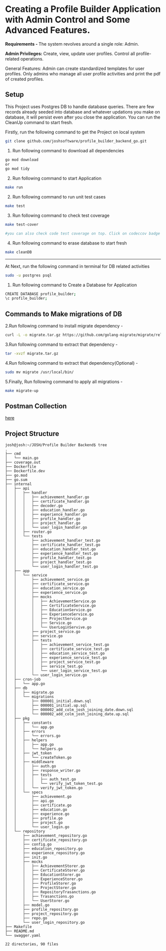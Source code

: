 # Creating a Profile Builder Application with Admin Control and Some Advanced Features.

<p>
<b>Requirements - </b> The system revolves around a single role: Admin.

<b> Admin Privileges: </b>
Create, view, update user profiles.
Control all profile-related operations.

General Features: Admin can create standardized templates for user profiles. Only admins who manage all user profile activities and print the pdf of created profiles.

</p>

## Setup

This Project uses Postgres DB to handle database queries.
There are few records already seeded into database and whatever updations you make on database, it will persist even after you close the application. You can run the CleanUp command to start fresh.

Firstly, run the following command to get the Project on local system

```bash
git clone github.com/joshsoftware/profile_builder_backend_go.git
```

1. Run following command to download all dependencies

```bash
go mod download
or
go mod tidy
```

2. Run following command to start Application

```bash
make run
```

2. Run following command to run unit test cases

```bash
make test
```

3. Run following command to check test coverage

```bash
make test-cover

#you can also check code test coverage on top. Click on codeccov badge to check more about test coverage
```

4. Run following command to erase database to start fresh

```bash
make cleanDB
```

---

At Next, run the following command in terminal for DB related activities

```bash
sudo -u postgres psql
```

1. Run following command to Create a Database for Application

```bash
CREATE DATABASE profile_builder;
\c profile_builder;
```

## Commands to Make migrations of DB

2.Run following command to install migrate dependency -

```bash
curl -L -o migrate.tar.gz https://github.com/golang-migrate/migrate/releases/download/v4.15.2/migrate.linux-amd64.tar.gz
```

3.Run following command to extract that dependency -

```bash
tar -xvzf migrate.tar.gz
```
4.Run following command to extract that dependency(Optional) -

```bash
sudo mv migrate /usr/local/bin/
```
5.Finally, Run following command to apply all migrations -

```bash
make migrate-up
```

## Postman Collection

[here](postman_collection.json)

## Project Structure

```
josh@josh:~/JOSH/Profile Builder Backend$ tree
.
├── cmd
│   └── main.go
├── coverage.out
├── Dockerfile
├── Dockerfile.dev
├── go.mod
├── go.sum
├── internal
│   ├── api
│   │   ├── handler
│   │   │   ├── achievement_handler.go
│   │   │   ├── certificate_handler.go
│   │   │   ├── decoder.go
│   │   │   ├── education_handler.go
│   │   │   ├── experience_handler.go
│   │   │   ├── profile_handler.go
│   │   │   ├── project_handler.go
│   │   │   └── user_login_handler.go
│   │   ├── router.go
│   │   └── tests
│   │       ├── achievement_handler_test.go
│   │       ├── certificate_handler_test.go
│   │       ├── education_handler_test.go
│   │       ├── experience_handler_test.go
│   │       ├── profile_handler_test.go
│   │       ├── project_handler_test.go
│   │       └── user_login_handler_test.go
│   ├── app
│   │   └── service
│   │       ├── achievement_service.go
│   │       ├── certificate_service.go
│   │       ├── education_service.go
│   │       ├── experience_service.go
│   │       ├── mocks
│   │       │   ├── AchievementService.go
│   │       │   ├── CertificateService.go
│   │       │   ├── EducationService.go
│   │       │   ├── ExperienceService.go
│   │       │   ├── ProjectService.go
│   │       │   ├── Service.go
│   │       │   └── UserLoginServive.go
│   │       ├── project_service.go
│   │       ├── service.go
│   │       ├── tests
│   │       │   ├── achievement_service_test.go
│   │       │   ├── certificate_service_test.go
│   │       │   ├── education_service_test.go
│   │       │   ├── experience_service_test.go
│   │       │   ├── project_service_test.go
│   │       │   ├── service_test.go
│   │       │   └── user_login_service_test.go
│   │       └── user_login_service.go
│   ├── cron-job
│   │   └── app.go
│   ├── db
│   │   ├── migrate.go
│   │   └── migrations
│   │       ├── 000001_initial.down.sql
│   │       ├── 000001_initial.up.sql
│   │       ├── 000002_add_colm_josh_joining_date.down.sql
│   │       └── 000002_add_colm_josh_joining_date.up.sql
│   ├── pkg
│   │   ├── constants
│   │   │   └── app.go
│   │   ├── errors
│   │   │   └── errors.go
│   │   ├── helpers
│   │   │   ├── app.go
│   │   │   └── helpers.go
│   │   ├── jwt_token
│   │   │   └── createToken.go
│   │   ├── middleware
│   │   │   ├── auth.go
│   │   │   ├── response_writer.go
│   │   │   ├── tests
│   │   │   │   ├── auth_test.go
│   │   │   │   └── verify_jwt_token_test.go
│   │   │   └── verify_jwt_token.go
│   │   └── specs
│   │       ├── achievement.go
│   │       ├── api.go
│   │       ├── certificate.go
│   │       ├── education.go
│   │       ├── experience.go
│   │       ├── profile.go
│   │       ├── project.go
│   │       └── user_login.go
│   └── repository
│       ├── achievement_repository.go
│       ├── certificate_repository.go
│       ├── config.go
│       ├── education_repository.go
│       ├── experience_repository.go
│       ├── init.go
│       ├── mocks
│       │   ├── AchievementStorer.go
│       │   ├── CertificateStorer.go
│       │   ├── EducationStorer.go
│       │   ├── ExperienceStorer.go
│       │   ├── ProfileStorer.go
│       │   ├── ProjectStorer.go
│       │   ├── RepositoryTrasanctions.go
│       │   ├── Trasanctions.go
│       │   └── UserStorer.go
│       ├── model.go
│       ├── profile_repository.go
│       ├── project_repository.go
│       ├── repo.go
│       └── user_login_repository.go
├── Makefile
├── README.md
└── swagger.yaml

22 directories, 90 files

```
